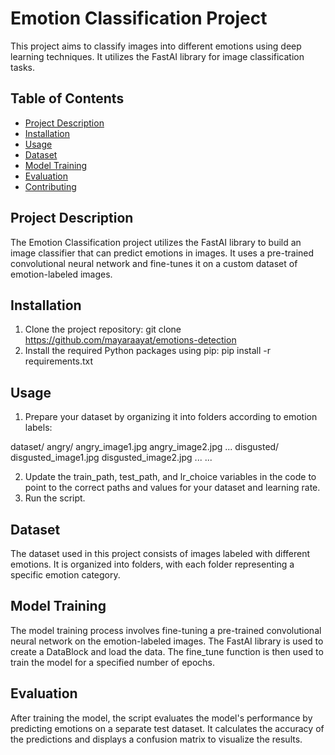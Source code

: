# Emotion Classification Project

This project aims to classify images into different emotions using deep learning techniques. It utilizes the FastAI library for image classification tasks.

## Table of Contents

- [Project Description](#project-description)
- [Installation](#installation)
- [Usage](#usage)
- [Dataset](#dataset)
- [Model Training](#model-training)
- [Evaluation](#evaluation)
- [Contributing](#contributing)


## Project Description

The Emotion Classification project utilizes the FastAI library to build an image classifier that can predict emotions in images. It uses a pre-trained convolutional neural network and fine-tunes it on a custom dataset of emotion-labeled images.

## Installation

1. Clone the project repository:
git clone https://github.com/mayaraayat/emotions-detection 
2. Install the required Python packages using pip:
pip install -r requirements.txt

## Usage

1. Prepare your dataset by organizing it into folders according to emotion labels:

dataset/
    angry/
        angry_image1.jpg
        angry_image2.jpg
        ...
    disgusted/
        disgusted_image1.jpg
        disgusted_image2.jpg
        ...
    ...

2. Update the train_path, test_path, and lr_choice variables in the code to point to the correct paths and values for your dataset and learning rate.
3. Run the script.

## Dataset

The dataset used in this project consists of images labeled with different emotions. It is organized into folders, with each folder representing a specific emotion category.

## Model Training 

The model training process involves fine-tuning a pre-trained convolutional neural network on the emotion-labeled images. The FastAI library is used to create a DataBlock and load the data. The fine_tune function is then used to train the model for a specified number of epochs.

## Evaluation

After training the model, the script evaluates the model's performance by predicting emotions on a separate test dataset. It calculates the accuracy of the predictions and displays a confusion matrix to visualize the results.